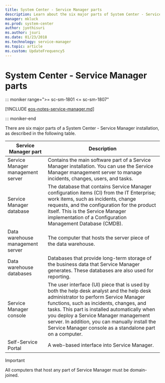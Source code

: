 ```yaml
---
title: System Center - Service Manager parts
description: Learn about the six major parts of System Center - Service Manager.
manager: mkluck
ms.prod: system-center
author: jyothisuri
ms.author: jsuri
ms.date: 01/23/2018
ms.technology: service-manager
ms.topic: article
ms.custom: UpdateFrequency5
---
```


# System Center - Service Manager parts

::: moniker range=">= sc-sm-1801 <= sc-sm-1807"

[!INCLUDE [eos-notes-service-manager.md](../includes/eos-notes-service-manager.md)]

::: moniker-end

There are six major parts of a System Center - Service Manager installation, as described in the following table.  


|Service Manager part|Description|  
|--------------------------------|-----------------|  
|Service Manager management server|Contains the main software part of a Service Manager installation. You can use the Service Manager management server to manage incidents, changes, users, and tasks.|  
|Service Manager database|The database that contains Service Manager configuration items \(CI\) from the IT Enterprise; work items, such as incidents, change requests, and the configuration for the product itself. This is the Service Manager implementation of a Configuration Management Database \(CMDB\).|  
|Data warehouse management server|The computer that hosts the server piece of the data warehouse.|  
|Data warehouse databases|Databases that provide long\-term storage of the business data that Service Manager generates. These databases are also used for reporting.|  
|Service Manager console|The user interface \(UI\) piece that is used by both the help desk analyst and the help desk administrator to perform Service Manager functions, such as incidents, changes, and tasks. This part is installed automatically when you deploy a  Service Manager management server. In addition, you can manually install the Service Manager console as a standalone part on a computer.|  
|Self-Service Portal|A web\-based interface into Service Manager.|  

>[!IMPORTANT]
>All computers that host any part of Service Manager must be domain-joined.
